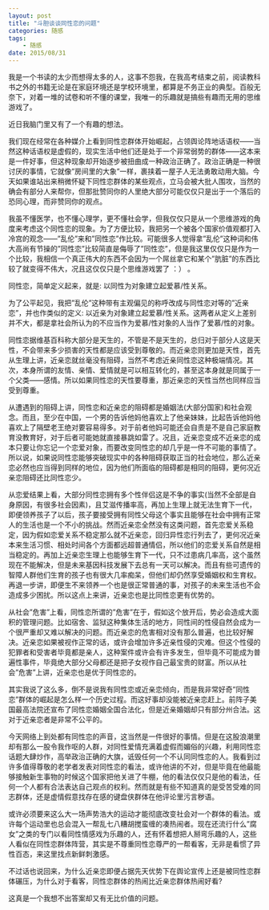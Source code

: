 ```yaml
---
layout: post
title: "斗胆谈谈同性恋的问题"
categories: 随感
tags: 
	- 随感
date: 2015/08/31
---
```



我是一个书读的太少而想得太多的人，这事不怨我，在我高考结束之前，阅读教科书之外的书籍无论是在家庭环境还是学校环境里，都算是不务正业的典型。百般无奈下，对着一堆的试卷和听不懂的课堂，我唯一的乐趣就是搞些有趣而无用的思维游戏了。

<!--more-->

近日我脑门里又有了一个有趣的想法。

我们现在经常在各种媒介上看到同性恋群体开始崛起，占领舆论阵地话语权——当然这种话语权是虚假的，现实生活中他们还是处于一个非常弱势的群体——这本来是一件好事，但这种现象却开始逐步被扭曲成一种政治正确了。政治正确是一种很讨厌的事情，它就像”房间里的大象”一样，裹挟着一屋子人无法勇敢动用大脑。今天如果谁站出来稍微怀疑下同性恋群体的某些观点，立马会被大批人围攻，当然的确会有部分人来帮你，但那批赞同你的人里绝大部分可能仅仅只是出于一个落后的恐同心理，而非赞同你的观点。

我虽不懂医学，也不懂心理学，更不懂社会学，但我仅仅只是从一个思维游戏的角度来考虑这个同性恋的现象。为了方便比较，我把另一个被各个国家价值观都打入冷宫的观念——”乱伦”来和”同性恋”作比较。可能很多人觉得拿”乱伦”这种词和伟大高尚有节操的”同性恋”比较简直是侮辱了”同性恋”，但是我这里仅仅只是作为一个比较，我相信一个真正伟大的东西不会因为一个屌丝拿它和某个”肮脏”的东西比较了就变得不伟大，况且这仅仅只是个思维游戏罢了 ：） 。

同性恋，简单定义起来，就是: 以同性为对象建立起爱慕/性关系。

为了公平起见，我把”乱伦”这种带有主观偏见的称呼改成与同性恋对等的”近亲恋”，并也作类似的定义: 以近亲为对象建立起爱慕/性关系。这两者从定义上差别并不大，都是拿社会所认为的不应当作为爱慕/性对象的人当作了爱慕/性的对象。

同性恋据维基百科称大部分是天生的，不管是不是天生的，总归对于部分人这是天性，不会带来多少损害的天性都是应该受到尊敬的。而近亲恋则更加是天性，首先从生理上讲，近亲恋就丝毫没有阻碍，当然不考虑近亲同性恋这种极端情况。其次，本身所谓的友情、亲情、爱情就是可以相互转化的，甚至这本身就是同属于一个父类——感情。所以如果同性恋的天性要尊重，那近亲恋的天性当然也同样应当受到尊重。

从遭遇到的阻碍上讲，同性恋和近亲恋的阻碍都是婚姻法(大部分国家)和社会观念。而且，至少在中国，一个男的告诉他妈他喜欢上了他亲妹妹，比起告诉他妈他喜欢上了隔壁老王绝对要容易得多。对于前者他妈可能还会自责是不是自己家庭教育没教育好，对于后者可能她就直接暴跳如雷了。况且，近亲恋变成不近亲恋的成本只要让你忘记一个恋爱对象，而要改变同性恋的却几乎是一件不可能的事情了。所以说，如果说同性恋能够突破现实中的各种阻碍获取正当的社会地位，那么近亲恋必然也应当得到同样的地位，因为他们所面临的阻碍都是相同的阻碍，更何况近亲恋阻碍还比同性恋少。

从恋爱结果上看，大部分同性恋拥有多个性伴侣这是不争的事实(当然不全部是自身原因，有很多社会因素)，且艾滋传播率高，再加上生理上就无法生育下一代，即便领养孩子了以后，孩子要接受拥有同性父母这个事实且能够在社会中拥有正常人的生活也是一个不小的挑战。然而近亲恋全然没有这类问题，首先恋爱关系稳定，因为假如恋爱关系不稳定那么就不近亲恋，回归异性恋行列去了，更何况近亲本来生活习惯、相处时间各个方面都远超普通情侣，所以他们的恋爱关系自然是相当稳定的。再加上近亲恋生理上也能够生育下一代，只不过患病几率高，这个虽然现在不能解决，但是未来基因科技发展下去总有一天可以解决。而且有些可遗传的智障人群他们生育的孩子也有很大几率痴呆，但他们却仍然享受婚姻权和生育权。再退一步讲，即便生不来领养一个也是很正常普通的事，对孩子的未来生活也不会造成多少困扰。所以这点上来讲，近亲恋也是比同性恋更有优势的。

从社会”危害”上看，同性恋所谓的”危害”在于，假如这个放开后，势必会造成大面积的管理问题。比如宿舍、监狱这种集体生活的地方，同性间的性侵自然会成为一个很严重却又难以解决的问题。而近亲恋的危害相对没有那么普遍，也比较好解决。近亲恋如果被视作正常的话，或许会增加许多近亲性侵的灾难。但这个性侵的犯罪者和受害者毕竟都是亲人，这种案件或许会有许多发生，但毕竟不可能成为普遍性事件，毕竟绝大部分父母都还是把子女视作自己最宝贵的财富。所以从社会”危害”上讲，近亲恋也是优于同性恋的。

其实我说了这么多，倒不是说我有同性恋或近亲恋倾向，而是我非常好奇”同性恋”群体的崛起是怎么样一个历史过程。而这好事却没能被近亲恋赶上。前阵子美国最高法院还宣布了同性恋婚姻全国合法化，但是近亲婚姻却只有部分州合法。这对于近亲恋者是非常不公平的。

今天网络上到处都有同性恋的声音，这当然是一件很好的事情。但是在这股浪潮里却有那么一股令我作呕的人群，对同性爱情充满着虚假而媚俗的兴趣，利用同性恋话题大肆炒作，高举政治正确的大旗，诋毁任何一个不认同同性恋的人。我看到过许多值得尊敬的老学者发表对同性恋的看法，或许他讲的不对，但是毕竟在他最能够接触新生事物的时候这个国家把他关进了牛棚，他的看法仅仅只是他的看法，任何一个人都有合法表达自己观点的权利。然而就是有些不知道真的是受苦受难的同志群体，还是虚情假意找存在感的键盘侠群体在他评论里污言秽语。

或许必须要来这么大一场声势浩大的运动才能彻底改变社会对一个群体的看法。或许每个运动里也总会混入一帮乱七八糟胡搅蛮缠的凑热闹者。现在还流行什么”腐女”之类的专门以看同性情感戏为乐趣的人，还有怀着想把人掰弯乐趣的人，这些人看似在同性恋群体阵营，其实是不尊重同性恋尊严的一帮看客，无非是看惯了异性百态，来这里找点新鲜刺激感。

不过话也说回来，为什么近亲恋即便占据先天优势下在舆论宣传上还是被同性恋群体碾压，为什么对于看客，同性恋群体的热闹比近亲恋群体热闹好看? 

这真是一个我想不出答案却又有无比价值的问题。

